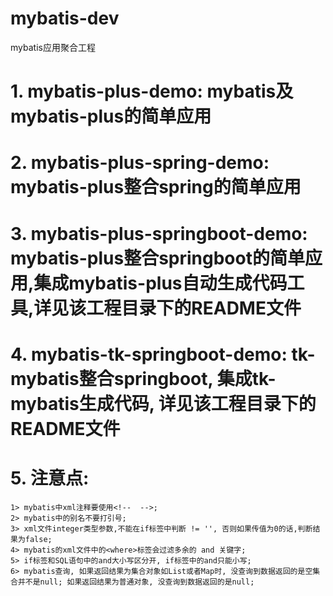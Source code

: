 # mybatis-dev
mybatis应用聚合工程

# 1. mybatis-plus-demo: mybatis及mybatis-plus的简单应用
# 2. mybatis-plus-spring-demo: mybatis-plus整合spring的简单应用
# 3. mybatis-plus-springboot-demo: mybatis-plus整合springboot的简单应用,集成mybatis-plus自动生成代码工具,详见该工程目录下的README文件
# 4. mybatis-tk-springboot-demo: tk-mybatis整合springboot, 集成tk-mybatis生成代码, 详见该工程目录下的README文件
# 5. 注意点:
    1> mybatis中xml注释要使用<!--  -->;
    2> mybatis中的别名不要打引号;
    3> xml文件integer类型参数,不能在if标签中判断 != '', 否则如果传值为0的话,判断结果为false;
    4> mybatis的xml文件中的<where>标签会过滤多余的 and 关键字;
    5> if标签和SQL语句中的and大小写区分开, if标签中的and只能小写;
    6> mybatis查询, 如果返回结果为集合对象如List或者Map时, 没查询到数据返回的是空集合并不是null; 如果返回结果为普通对象, 没查询到数据返回的是null;
